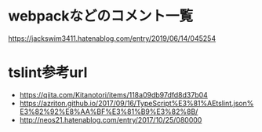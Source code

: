 # webpackなどのコメント一覧

https://jackswim3411.hatenablog.com/entry/2019/06/14/045254

# tslint参考url

- https://qiita.com/Kitanotori/items/118a09db97dfd8d37b04
- https://azriton.github.io/2017/09/16/TypeScript%E3%81%AEtslint.json%E3%82%92%E8%AA%BF%E3%81%B9%E3%82%8B/
- http://neos21.hatenablog.com/entry/2017/10/25/080000
